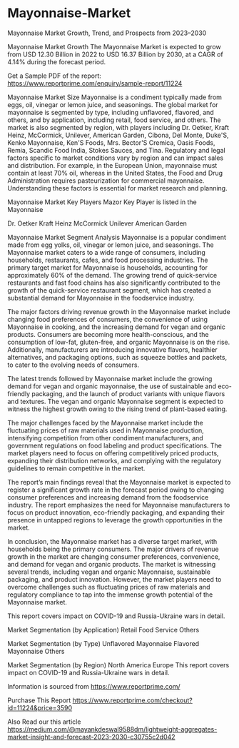 # Mayonnaise-Market
Mayonnaise Market Growth, Trend, and Prospects from 2023–2030

Mayonnaise Market Growth
The Mayonnaise Market is expected to grow from USD 12.30 Billion in 2022 to USD 16.37 Billion by 2030, at a CAGR of 4.14% during the forecast period.

Get a Sample PDF of the report: https://www.reportprime.com/enquiry/sample-report/11224

Mayonnaise Market Size
Mayonnaise is a condiment typically made from eggs, oil, vinegar or lemon juice, and seasonings. The global market for mayonnaise is segmented by type, including unflavored, flavored, and others, and by application, including retail, food service, and others. The market is also segmented by region, with players including Dr. Oetker, Kraft Heinz, McCormick, Unilever, American Garden, Cibona, Del Monte, Duke'S, Kenko Mayonnaise, Ken'S Foods, Mrs. Bector'S Cremica, Oasis Foods, Remia, Scandic Food India, Stokes Sauces, and Tina. Regulatory and legal factors specific to market conditions vary by region and can impact sales and distribution. For example, in the European Union, mayonnaise must contain at least 70% oil, whereas in the United States, the Food and Drug Administration requires pasteurization for commercial mayonnaise. Understanding these factors is essential for market research and planning.

Mayonnaise Market Key Players
Mazor Key Player is listed in the Mayonnaise

Dr. Oetker
Kraft Heinz
McCormick
Unilever
American Garden

Mayonnaise Market Segment Analysis
Mayonnaise is a popular condiment made from egg yolks, oil, vinegar or lemon juice, and seasonings. The Mayonnaise market caters to a wide range of consumers, including households, restaurants, cafes, and food processing industries. The primary target market for Mayonnaise is households, accounting for approximately 60% of the demand. The growing trend of quick-service restaurants and fast food chains has also significantly contributed to the growth of the quick-service restaurant segment, which has created a substantial demand for Mayonnaise in the foodservice industry.

The major factors driving revenue growth in the Mayonnaise market include changing food preferences of consumers, the convenience of using Mayonnaise in cooking, and the increasing demand for vegan and organic products. Consumers are becoming more health-conscious, and the consumption of low-fat, gluten-free, and organic Mayonnaise is on the rise. Additionally, manufacturers are introducing innovative flavors, healthier alternatives, and packaging options, such as squeeze bottles and packets, to cater to the evolving needs of consumers.

The latest trends followed by Mayonnaise market include the growing demand for vegan and organic mayonnaise, the use of sustainable and eco-friendly packaging, and the launch of product variants with unique flavors and textures. The vegan and organic Mayonnaise segment is expected to witness the highest growth owing to the rising trend of plant-based eating.

The major challenges faced by the Mayonnaise market include the fluctuating prices of raw materials used in Mayonnaise production, intensifying competition from other condiment manufacturers, and government regulations on food labeling and product specifications. The market players need to focus on offering competitively priced products, expanding their distribution networks, and complying with the regulatory guidelines to remain competitive in the market.

The report’s main findings reveal that the Mayonnaise market is expected to register a significant growth rate in the forecast period owing to changing consumer preferences and increasing demand from the foodservice industry. The report emphasizes the need for Mayonnaise manufacturers to focus on product innovation, eco-friendly packaging, and expanding their presence in untapped regions to leverage the growth opportunities in the market.

In conclusion, the Mayonnaise market has a diverse target market, with households being the primary consumers. The major drivers of revenue growth in the market are changing consumer preferences, convenience, and demand for vegan and organic products. The market is witnessing several trends, including vegan and organic Mayonnaise, sustainable packaging, and product innovation. However, the market players need to overcome challenges such as fluctuating prices of raw materials and regulatory compliance to tap into the immense growth potential of the Mayonnaise market.

This report covers impact on COVID-19 and Russia-Ukraine wars in detail.

Market Segmentation (by Application)
Retail
Food Service
Others

Market Segmentation (by Type)
Unflavored Mayonnaise
Flavored Mayonnaise
Others

Market Segmentation (by Region)
North America
Europe
This report covers impact on COVID-19 and Russia-Ukraine wars in detail.

Information is sourced from https://www.reportprime.com/

Purchase This Report
https://www.reportprime.com/checkout?id=11224&price=3590

Also Read our this article
https://medium.com/@mayankdeswal9588dm/lightweight-aggregates-market-insight-and-forecast-2023-2030-c30755c2d042

